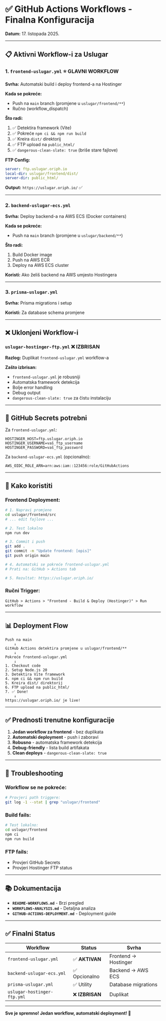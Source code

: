 # ✅ GitHub Actions Workflows - Finalna Konfiguracija

**Datum:** 17. listopada 2025.

---

## 📋 Aktivni Workflow-i za Uslugar

### **1. `frontend-uslugar.yml`** ⭐ GLAVNI WORKFLOW

**Svrha:** Automatski build i deploy frontend-a na Hostinger

**Kada se pokreće:**
- Push na `main` branch (promjene u `uslugar/frontend/**`)
- Ručno (workflow_dispatch)

**Što radi:**
1. ✅ Detektira framework (Vite)
2. ✅ Pokreće `npm ci && npm run build`
3. ✅ Kreira `dist/` direktorij
4. ✅ FTP upload na `public_html/`
5. ✅ `dangerous-clean-slate: true` (briše stare fajlove)

**FTP Config:**
```yaml
server: ftp.uslugar.oriph.io
local-dir: uslugar/frontend/dist/
server-dir: public_html/
```

**Output:** `https://uslugar.oriph.io/` ✅

---

### **2. `backend-uslugar-ecs.yml`**

**Svrha:** Deploy backend-a na AWS ECS (Docker containers)

**Kada se pokreće:**
- Push na `main` branch (promjene u `uslugar/backend/**`)

**Što radi:**
1. Build Docker image
2. Push na AWS ECR
3. Deploy na AWS ECS cluster

**Koristi:** Ako želiš backend na AWS umjesto Hostingera

---

### **3. `prisma-uslugar.yml`**

**Svrha:** Prisma migrations i setup

**Koristi:** Za database schema promjene

---

## ❌ Uklonjeni Workflow-i

### **`uslugar-hostinger-ftp.yml`** ❌ IZBRISAN

**Razlog:** Duplikat `frontend-uslugar.yml` workflow-a

**Zašto izbrisan:**
- `frontend-uslugar.yml` je robusniji
- Automatska framework detekcija
- Bolje error handling
- Debug output
- `dangerous-clean-slate: true` za čistu instalaciju

---

## 🔑 GitHub Secrets potrebni

Za `frontend-uslugar.yml`:
```
HOSTINGER_HOST=ftp.uslugar.oriph.io
HOSTINGER_USERNAME=vaš_ftp_username
HOSTINGER_PASSWORD=vaš_ftp_password
```

Za `backend-uslugar-ecs.yml` (opcionalno):
```
AWS_OIDC_ROLE_ARN=arn:aws:iam::123456:role/GitHubActions
```

---

## 🚀 Kako koristiti

### Frontend Deployment:

```bash
# 1. Napravi promjene
cd uslugar/frontend/src
# ... edit fajlove ...

# 2. Test lokalno
npm run dev

# 3. Commit i push
git add .
git commit -m "Update frontend: [opis]"
git push origin main

# 4. Automatski se pokreće frontend-uslugar.yml
# Prati na: GitHub > Actions tab

# 5. Rezultat: https://uslugar.oriph.io/
```

### Ručni Trigger:
```
GitHub > Actions > "Frontend - Build & Deploy (Hostinger)" > Run workflow
```

---

## 📊 Deployment Flow

```
Push na main
    ↓
GitHub Actions detektira promjene u uslugar/frontend/**
    ↓
Pokreće frontend-uslugar.yml
    ↓
1. Checkout code
2. Setup Node.js 20
3. Detektira Vite framework
4. npm ci && npm run build
5. Kreira dist/ direktorij
6. FTP upload na public_html/
7. ✅ Done!
    ↓
https://uslugar.oriph.io/ je live!
```

---

## ✅ Prednosti trenutne konfiguracije

1. **Jedan workflow za frontend** - bez duplikata
2. **Automatski deployment** - push i zaboravi
3. **Robusno** - automatska framework detekcija
4. **Debug-friendly** - lista build artifakata
5. **Clean deploys** - `dangerous-clean-slate: true`

---

## 🐛 Troubleshooting

### Workflow se ne pokreće:
```bash
# Provjeri path triggere:
git log -1 --stat | grep "uslugar/frontend"
```

### Build fails:
```bash
# Test lokalno:
cd uslugar/frontend
npm ci
npm run build
```

### FTP fails:
- Provjeri GitHub Secrets
- Provjeri Hostinger FTP status

---

## 📚 Dokumentacija

- **`README-WORKFLOWS.md`** - Brzi pregled
- **`WORKFLOWS-ANALYSIS.md`** - Detaljna analiza
- **`GITHUB-ACTIONS-DEPLOYMENT.md`** - Deployment guide

---

## ✅ Finalni Status

| Workflow | Status | Svrha |
|----------|--------|-------|
| `frontend-uslugar.yml` | ✅ **AKTIVAN** | Frontend → Hostinger |
| `backend-uslugar-ecs.yml` | ✅ Opcionalno | Backend → AWS ECS |
| `prisma-uslugar.yml` | ✅ Utility | Database migrations |
| `uslugar-hostinger-ftp.yml` | ❌ **IZBRISAN** | Duplikat |

---

**Sve je spremno! Jedan workflow, automatski deployment! 🚀**

